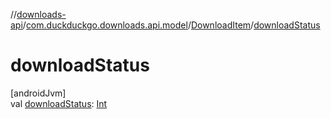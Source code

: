 //[downloads-api](../../../index.md)/[com.duckduckgo.downloads.api.model](../index.md)/[DownloadItem](index.md)/[downloadStatus](download-status.md)

# downloadStatus

[androidJvm]\
val [downloadStatus](download-status.md): [Int](https://kotlinlang.org/api/latest/jvm/stdlib/kotlin/-int/index.html)
